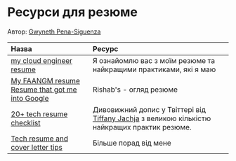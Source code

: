 # Ресурси для резюме

Автор: [Gwyneth Pena-Siguenza](https://twitter.com/madebygps)


 Назва   | Ресурс    |
 :---------- | :----------- |
 [my cloud engineer resume](https://youtu.be/HiKQHDUUmTI)   | Я ознайомлю вас з моїм резюме та найкращими практиками, які я маю |
[My FAANGM resume Resume that got me into Google](https://youtu.be/LEbqEwhsRWE) | Rishab's - огляд резюме|
 [20+ tech resume checklist](https://twitter.com/TiffanyJachja/status/1528081140422266887) | Дивовижний допис у Твіттері від [Tiffany Jachja](https://twitter.com/TiffanyJachja) з великою кількістю найкращих практик резюме.  |
[Tech resume and cover letter tips](https://youtu.be/yTfrEpeBjAs) | Більше порад від мене |